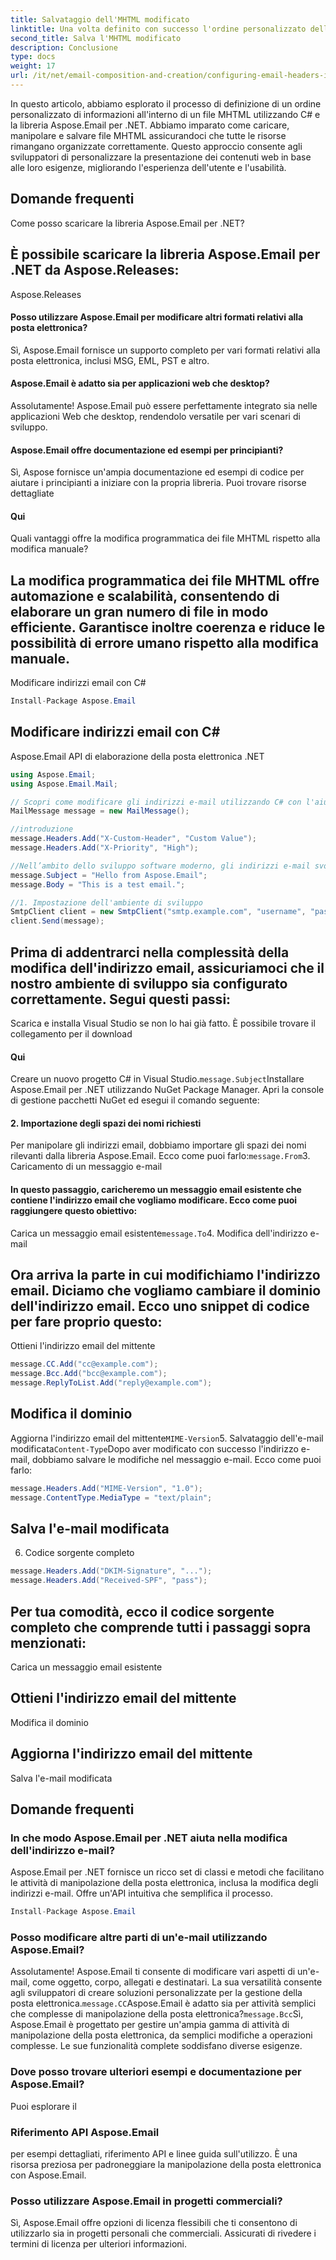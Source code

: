 ```yaml
---
title: Salvataggio dell'MHTML modificato
linktitle: Una volta definito con successo l'ordine personalizzato delle informazioni, è il momento di salvare le modifiche nel file MHTML:
second_title: Salva l'MHTML modificato
description: Conclusione
type: docs
weight: 17
url: /it/net/email-composition-and-creation/configuring-email-headers-in-csharp/
---
```


In questo articolo, abbiamo esplorato il processo di definizione di un ordine personalizzato di informazioni all'interno di un file MHTML utilizzando C# e la libreria Aspose.Email per .NET. Abbiamo imparato come caricare, manipolare e salvare file MHTML assicurandoci che tutte le risorse rimangano organizzate correttamente. Questo approccio consente agli sviluppatori di personalizzare la presentazione dei contenuti web in base alle loro esigenze, migliorando l'esperienza dell'utente e l'usabilità.

## Domande frequenti

Come posso scaricare la libreria Aspose.Email per .NET?

##  È possibile scaricare la libreria Aspose.Email per .NET da Aspose.Releases:

Aspose.Releases
#### Posso utilizzare Aspose.Email per modificare altri formati relativi alla posta elettronica? 
Sì, Aspose.Email fornisce un supporto completo per vari formati relativi alla posta elettronica, inclusi MSG, EML, PST e altro.
#### Aspose.Email è adatto sia per applicazioni web che desktop?
Assolutamente! Aspose.Email può essere perfettamente integrato sia nelle applicazioni Web che desktop, rendendolo versatile per vari scenari di sviluppo.
#### Aspose.Email offre documentazione ed esempi per principianti? 
Sì, Aspose fornisce un'ampia documentazione ed esempi di codice per aiutare i principianti a iniziare con la propria libreria. Puoi trovare risorse dettagliate
#### Qui 
Quali vantaggi offre la modifica programmatica dei file MHTML rispetto alla modifica manuale?

## La modifica programmatica dei file MHTML offre automazione e scalabilità, consentendo di elaborare un gran numero di file in modo efficiente. Garantisce inoltre coerenza e riduce le possibilità di errore umano rispetto alla modifica manuale.

 Modificare indirizzi email con C#

```csharp
Install-Package Aspose.Email
```

##  Modificare indirizzi email con C#

 Aspose.Email API di elaborazione della posta elettronica .NET

```csharp
using Aspose.Email;
using Aspose.Email.Mail;

// Scopri come modificare gli indirizzi e-mail utilizzando C# con l'aiuto di Aspose.Email per .NET. Segui questa guida passo passo per manipolare gli indirizzi email in modo efficace.
MailMessage message = new MailMessage();

//introduzione
message.Headers.Add("X-Custom-Header", "Custom Value");
message.Headers.Add("X-Priority", "High");

//Nell’ambito dello sviluppo software moderno, gli indirizzi e-mail svolgono un ruolo fondamentale nella comunicazione e nell’elaborazione dei dati. Essere in grado di manipolare e modificare gli indirizzi e-mail a livello di codice può offrire vantaggi significativi. In questa guida completa, approfondiremo il processo di modifica degli indirizzi e-mail utilizzando il linguaggio di programmazione C#, sfruttando la potenza di Aspose.Email per .NET. Che tu stia sviluppando un sistema di gestione della posta elettronica o gestendo grandi quantità di dati di posta elettronica, questa guida ti fornirà le conoscenze e il codice sorgente necessari per gestire in modo efficiente le modifiche degli indirizzi e-mail.
message.Subject = "Hello from Aspose.Email";
message.Body = "This is a test email.";

//1. Impostazione dell'ambiente di sviluppo
SmtpClient client = new SmtpClient("smtp.example.com", "username", "password");
client.Send(message);
```

## Prima di addentrarci nella complessità della modifica dell'indirizzo email, assicuriamoci che il nostro ambiente di sviluppo sia configurato correttamente. Segui questi passi:

 Scarica e installa Visual Studio se non lo hai già fatto. È possibile trovare il collegamento per il download

#### Qui 
Creare un nuovo progetto C# in Visual Studio.`message.Subject`Installare Aspose.Email per .NET utilizzando NuGet Package Manager. Apri la console di gestione pacchetti NuGet ed esegui il comando seguente:
#### 2. Importazione degli spazi dei nomi richiesti 
Per manipolare gli indirizzi email, dobbiamo importare gli spazi dei nomi rilevanti dalla libreria Aspose.Email. Ecco come puoi farlo:`message.From`3. Caricamento di un messaggio e-mail
#### In questo passaggio, caricheremo un messaggio email esistente che contiene l'indirizzo email che vogliamo modificare. Ecco come puoi raggiungere questo obiettivo: 
 Carica un messaggio email esistente`message.To`4. Modifica dell'indirizzo e-mail

## Ora arriva la parte in cui modifichiamo l'indirizzo email. Diciamo che vogliamo cambiare il dominio dell'indirizzo email. Ecco uno snippet di codice per fare proprio questo:

 Ottieni l'indirizzo email del mittente

```csharp
message.CC.Add("cc@example.com");
message.Bcc.Add("bcc@example.com");
message.ReplyToList.Add("reply@example.com");
```

##  Modifica il dominio

 Aggiorna l'indirizzo email del mittente`MIME-Version`5. Salvataggio dell'e-mail modificata`Content-Type`Dopo aver modificato con successo l'indirizzo e-mail, dobbiamo salvare le modifiche nel messaggio e-mail. Ecco come puoi farlo:

```csharp
message.Headers.Add("MIME-Version", "1.0");
message.ContentType.MediaType = "text/plain";
```

##  Salva l'e-mail modificata

6. Codice sorgente completo

```csharp
message.Headers.Add("DKIM-Signature", "...");
message.Headers.Add("Received-SPF", "pass");
```

## Per tua comodità, ecco il codice sorgente completo che comprende tutti i passaggi sopra menzionati:

 Carica un messaggio email esistente

##  Ottieni l'indirizzo email del mittente

 Modifica il dominio

##  Aggiorna l'indirizzo email del mittente

 Salva l'e-mail modificata

## Domande frequenti

### In che modo Aspose.Email per .NET aiuta nella modifica dell'indirizzo e-mail?

Aspose.Email per .NET fornisce un ricco set di classi e metodi che facilitano le attività di manipolazione della posta elettronica, inclusa la modifica degli indirizzi e-mail. Offre un'API intuitiva che semplifica il processo.
```csharp
Install-Package Aspose.Email
```

### Posso modificare altre parti di un'e-mail utilizzando Aspose.Email?

Assolutamente! Aspose.Email ti consente di modificare vari aspetti di un'e-mail, come oggetto, corpo, allegati e destinatari. La sua versatilità consente agli sviluppatori di creare soluzioni personalizzate per la gestione della posta elettronica.`message.CC`Aspose.Email è adatto sia per attività semplici che complesse di manipolazione della posta elettronica?`message.Bcc`Sì, Aspose.Email è progettato per gestire un'ampia gamma di attività di manipolazione della posta elettronica, da semplici modifiche a operazioni complesse. Le sue funzionalità complete soddisfano diverse esigenze.

### Dove posso trovare ulteriori esempi e documentazione per Aspose.Email?

Puoi esplorare il

### Riferimento API Aspose.Email

 per esempi dettagliati, riferimento API e linee guida sull'utilizzo. È una risorsa preziosa per padroneggiare la manipolazione della posta elettronica con Aspose.Email.

### Posso utilizzare Aspose.Email in progetti commerciali?

Sì, Aspose.Email offre opzioni di licenza flessibili che ti consentono di utilizzarlo sia in progetti personali che commerciali. Assicurati di rivedere i termini di licenza per ulteriori informazioni.